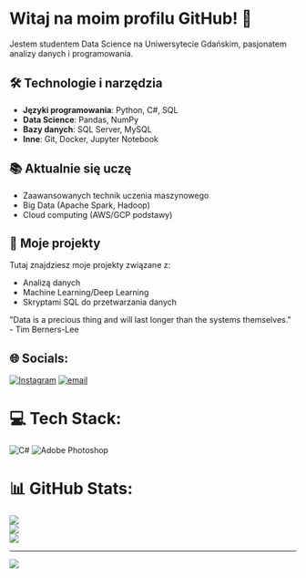 # Witaj na moim profilu GitHub! 👋

Jestem studentem Data Science na Uniwersytecie Gdańskim, pasjonatem analizy danych i programowania. 

## 🛠 Technologie i narzędzia
- **Języki programowania**: Python, C#, SQL
- **Data Science**: Pandas, NumPy
- **Bazy danych**: SQL Server, MySQL
- **Inne**: Git, Docker, Jupyter Notebook

## 📚 Aktualnie się uczę
- Zaawansowanych technik uczenia maszynowego
- Big Data (Apache Spark, Hadoop)
- Cloud computing (AWS/GCP podstawy)

## 🌱 Moje projekty
Tutaj znajdziesz moje projekty związane z:
- Analizą danych
- Machine Learning/Deep Learning
- Skryptami SQL do przetwarzania danych



"Data is a precious thing and will last longer than the systems themselves." - Tim Berners-Lee

## 🌐 Socials:
[![Instagram](https://img.shields.io/badge/Instagram-%23E4405F.svg?logo=Instagram&logoColor=white)](https://instagram.com/https://www.instagram.com/damsdotcom/) [![email](https://img.shields.io/badge/Email-D14836?logo=gmail&logoColor=white)](mailto:dami.siuta@gmail.com) 

# 💻 Tech Stack:
![C#](https://img.shields.io/badge/c%23-%23239120.svg?style=for-the-badge&logo=csharp&logoColor=white)  ![Adobe Photoshop](https://img.shields.io/badge/adobe%20photoshop-%2331A8FF.svg?style=for-the-badge&logo=adobe%20photoshop&logoColor=white)
# 📊 GitHub Stats:
![](https://github-readme-stats.vercel.app/api?username=DamianSiuta&theme=dark&hide_border=false&include_all_commits=false&count_private=false)<br/>
![](https://nirzak-streak-stats.vercel.app/?user=DamianSiuta&theme=dark&hide_border=false)<br/>
![](https://github-readme-stats.vercel.app/api/top-langs/?username=DamianSiuta&theme=dark&hide_border=false&include_all_commits=false&count_private=false&layout=compact)

---
[![](https://visitcount.itsvg.in/api?id=DamianSiuta&icon=0&color=11)](https://visitcount.itsvg.in)

<!-- Proudly created with GPRM ( https://gprm.itsvg.in ) -->
